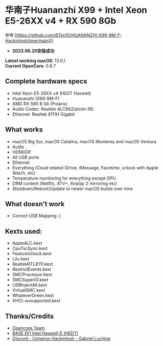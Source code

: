 # 华南子Huananzhi X99 + Intel Xeon E5-26XX v4 + RX 590 8Gb

参考:[https://github.com/8Ten10/HUANANZHI-X99-8M-F-Hackintosh/tree/main]()

- **2023.06.20安装成功**

**Latest working macOS**: 13.0.1
<br>
**Current OpenCore**: 0.8.7

## Complete hardware specs
- Intel Xeon E5-26XX v4 (HEDT Haswell)
- Huananzhi (X99-8M-F)
- AMD RX 590 8 Gb (Polaris)
- Áudio Codec: Realtek ALC662(alcid=18)
- Ethernet: Realtek 8111H Gigabit

## What works
- macOS Big Sur, macOS Catalina, macOS Monterey and macOS Ventura
- Audio
- HDMI/DP
- All USB ports
- Ethernet
- Everything iCloud related (Drive, iMessage, Facetime, unlock with Apple Watch, etc)
- Temperature monitoring for everything except GPU
- DRM content (Netflix, ATV+, Airplay 2 mirroring etc)
- Shutdown/Reboot/Update to newer macOS builds over time

## What doesn't work
- Correct USB Mapping :(

## Kexts used:
- AppleALC.kext
- CpuTscSync.kext
- FeatureUnlock.kext
- Lilu.kext
- RealtekRTL8111.kext
- RestrictEvents.kext
- SMCProcessor.kext
- SMCSuperIO.kext
- USBInjectAll.kext
- VirtualSMC.kext
- WhateverGreen.kext
- XHCI-unsupported.kext

## Thanks/Credits
- [Opencore Team](https://dortania.github.io/getting-started/)
- [BASE EFI Intel Haswell-E (HEDT)](https://github.com/luchina-gabriel/BASE-EFI-INTEL-HEDT-4THGEN-X99-HASWELL-E)
- [Discord - Universo Hackintosh - Gabriel Luchina](https://discord.universohackintosh.com.br)
